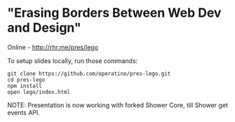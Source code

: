 "Erasing Borders Between Web Dev and Design"
===============

Online - http://rhr.me/pres/lego

To setup slides locally, run those commands:

```
git clone https://github.com/operatino/pres-lego.git
cd pres-lego
npm install
open lego/index.html
```

NOTE: Presentation is now working with forked Shower Core, till Shower get events API.